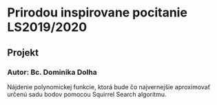 # Prirodou inspirovane pocitanie LS2019/2020
## Projekt
### Autor: Bc. Dominika Dolha

Nájdenie polynomickej funkcie, ktorá bude čo najvernejšie aproximovať určenú sadu bodov pomocou Squirrel Search algoritmu.
